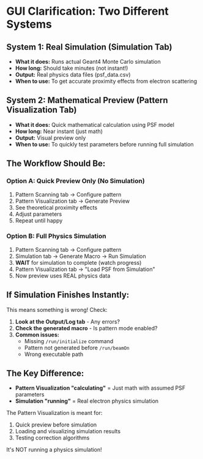# GUI Clarification: Two Different Systems

## System 1: Real Simulation (Simulation Tab)
- **What it does:** Runs actual Geant4 Monte Carlo simulation
- **How long:** Should take minutes (not instant!)
- **Output:** Real physics data files (psf_data.csv)
- **When to use:** To get accurate proximity effects from electron scattering

## System 2: Mathematical Preview (Pattern Visualization Tab)
- **What it does:** Quick mathematical calculation using PSF model
- **How long:** Near instant (just math)
- **Output:** Visual preview only
- **When to use:** To quickly test parameters before running full simulation

## The Workflow Should Be:

### Option A: Quick Preview Only (No Simulation)
1. Pattern Scanning tab → Configure pattern
2. Pattern Visualization tab → Generate Preview
3. See theoretical proximity effects
4. Adjust parameters
5. Repeat until happy

### Option B: Full Physics Simulation
1. Pattern Scanning tab → Configure pattern
2. Simulation tab → Generate Macro → Run Simulation
3. **WAIT** for simulation to complete (watch progress)
4. Pattern Visualization tab → "Load PSF from Simulation"
5. Now preview uses REAL physics data

## If Simulation Finishes Instantly:

This means something is wrong! Check:

1. **Look at the Output/Log tab** - Any errors?
2. **Check the generated macro** - Is pattern mode enabled?
3. **Common issues:**
   - Missing `/run/initialize` command
   - Pattern not generated before `/run/beamOn`
   - Wrong executable path

## The Key Difference:

- **Pattern Visualization "calculating"** = Just math with assumed PSF parameters
- **Simulation "running"** = Real electron physics simulation

The Pattern Visualization is meant for:
1. Quick preview before simulation
2. Loading and visualizing simulation results
3. Testing correction algorithms

It's NOT running a physics simulation!